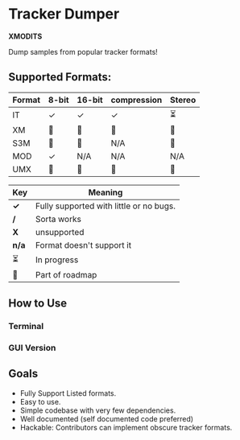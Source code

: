 # Tracker Dumper

**XMODITS**

Dump samples from popular tracker formats!


## Supported Formats:
|Format| 8-bit| 16-bit| compression|Stereo|
| --- | --- | --- | --- | --- |
|IT| ✓|✓|✓|⏳|
| XM  | 🚧| 🚧| 🚧| 🚧|
| S3M | 🚧| 🚧| N/A| 🚧|
| MOD | ✓| N/A| N/A| N/A|
| UMX | 🚧| 🚧| 🚧| 🚧|


|Key| Meaning|
|---|---|
|**✓** | Fully supported with little or no bugs.|
| **/** | Sorta works|
| **X** | unsupported |
| **n/a** | Format doesn't support it|
| ⏳ | In progress|
| 🚧 | Part of roadmap |

## How to Use
### Terminal 

### GUI Version


## Goals
* Fully Support Listed formats.
* Easy to use.
* Simple codebase with very few dependencies. 
* Well documented (self documented code preferred)
* Hackable: Contributors can implement obscure tracker formats. 